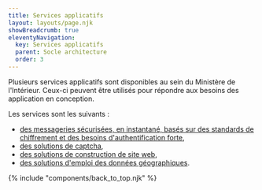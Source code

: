 ```yaml
---
title: Services applicatifs
layout: layouts/page.njk
showBreadcrumb: true
eleventyNavigation:
  key: Services applicatifs
  parent: Socle architecture
  order: 3
---
```


Plusieurs services applicatifs sont disponibles au sein du Ministère de l'Intérieur. 
Ceux-ci peuvent être utilisés pour répondre aux besoins des application en conception. 

Les services sont les suivants : 
- [des messageries sécurisées, en instantané, basés sur des standards de chiffrement et des besoins d'authentification forte](./messagerie-securisee/),
- [des solutions de captcha](./solutions-captcha/),
- [des solutions de construction de site web](./construction-d-un-site-web/),
- [des solutions d'emploi des données géographiques](./emploi-donnees-geographiques/).
 

{% include "components/back_to_top.njk" %}